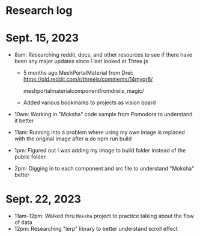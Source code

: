 # Research log

# Sept. 15, 2023

-   8am: Researching reddit, docs, and other resources to see if there have been any major updates since I last looked at Three.js

    -   5 months ago MeshPortalMaterial from Drei: <https://old.reddit.com/r/threejs/comments/14myqr8/>

        meshportalmaterialcomponentfromdreiis_magic/

    -   Added various bookmarks to projects as vision board

-   10am: Working in "Moksha" code sample from Pomodora to understand it better

-   11am: Running into a problem where using my own image is replaced with the original image after a do npm run build

-   1pm: Figured out I was adding my image to build folder instead of the public folder

-   2pm: Digging in to each component and src file to understand "Moksha" better

# Sept. 22, 2023

-   11am-12pm: Walked thru `Moksha` project to practice talking about the flow of data
-   12pm: Researching "lerp" library to better understand scroll effect
